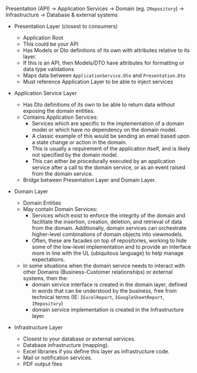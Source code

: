Presentation (API) -> Application Services -> Domain (eg. `IRepository`) -> Infrastructure -> Database & external systems

- Presentation Layer (closest to consumers)

    - Application Root
    - This could be your API
    - Has Models or Dto definitions of its own with attributes relative to its layer. 
    - If this is an API, then Models/DTO have attributes for formatting or data type validations
    - Maps data between `ApplicationService.Dto` and `Presentation.Dto`
    - Must reference Application Layer to be able to inject services

- Application Service Layer

    - Has Dto definitions of its own to be able to return data without exposing the domain entities.
    - Contains Application Services:
        - Services which are specific to the implementation of a domain model or which have no dependency on the domain model.
        - A classic example of this would be sending an email based upon a state change or action in the domain.
        - This is usually a requirement of the application itself, and is likely not specified by the domain model.
        - This can either be procedurally executed by an application service after a call to the domain service, or as an event raised from the domain service.
    - Bridge between Presentation Layer and Domain Layer.

- Domain Layer

    - Domain Entities
    - May contain Domain Services:
        - Services which exist to enforce the integrity of the domain and facilitate the insertion, creation, deletion, and retrieval of data from the domain. Additionally, domain services can orchestrate higher-level combinations of domain objects into viewmodels.
        - Often, these are facades on top of repositories, working to hide some of the low-level implementation and to provide an interface more in line with the UL (ubiquitous language) to help manage expectations.
    - In some situations when the domain service needs to interact with other Domains (Business-Customer relationships) or external systems, then the:
        - domain service interface is created in the domain layer, defined in words that can be understood by the business, free from technical terms (IE: `IExcelReport`, `IGoogleSheetReport`, `IRepository`)
        - domain service implementation is created in the Infrastructure layer.

- Infrastructure Layer

    - Closest to your database or external services.
    - Database infrastructure (mapping).
    - Excel libraries if you define this layer as infrastructure code.
    - Mail or notification services.
    - PDF output files